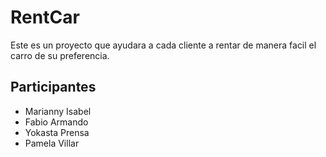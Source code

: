 # RentCar
Este es un proyecto que ayudara a cada cliente a rentar de manera facil el carro de su preferencia.

## Participantes
- Marianny Isabel
- Fabio Armando
- Yokasta Prensa
- Pamela Villar

## 

